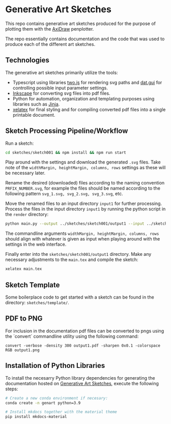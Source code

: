 # Generative Art Sketches

This repo contains generative art sketches produced for the purpose of plotting them with the [AxiDraw](https://www.axidraw.com/) penplotter.

The repo essentially contains documentation and the code that was used to produce each of the different art sketches.

## Technologies

The generative art sketches primarily utilize the tools:

- Typescript using libraries [two.js](https://two.js.org/) for rendering svg paths and [dat.gui](https://github.com/dataarts/dat.gui) for controlling possible input parameter settings.
- [Inkscape](https://inkscape.org/) for converting svg files into pdf files.
- Python for automation, organization and templating purposes using libraries such as [Jinja](https://jinja.palletsprojects.com).
- [xelatex](https://en.wikipedia.org/wiki/XeTeX) for final styling and for compiling converted pdf files into a single printable document.

## Sketch Processing Pipeline/Workflow

Run a sketch:

```bash
cd sketches/sketch001 && npm install && npm run start
```

Play around with the settings and download the generated `.svg` files.
Take note of the `widthMargin, heightMargin, columns, rows` settings as these will be necessary later.

Rename the desired (downloaded) files according to the naming convention `PRFIX_NUMBER.svg`, for example the files should be named according to the following pattern `svg_1.svg, svg_2.svg, svg_3.svg`, etc.

Move the renamed files to an input directory `input1` for further processing. Process the files in the input directory `input1` by running the python script in the `render` directory:

```bash
python main.py --output ../sketches/sketch001/output1 --input ../sketches/sketch001/input1 --widthMargin 20 --heightMargin 30 --columns 1 --rows 3
```

The commandline arguments `widthMargin, heightMargin, columns, rows` should align with whatever is given as input when playing around with the settings in the web interface.

Finally enter into the `sketches/sketch001/output1` directory. Make any necessary adjustments to the `main.tex` and compile the sketch:

```bash
xelatex main.tex
```

## Sketch Template

Some boilerplace code to get started with a sketch can be found in the directory: `sketches/template/`.

## PDF to PNG

For inclusion in the documentation pdf files can be converted to pngs using the ´convert´ commandline utility using the following command:

```
convert -verbose -density 300 output1.pdf -sharpen 0x0.1 -colorspace RGB output1.png
```

## Installation of Python Libraries

To install the necesarry Python library dependencies for generating the documentation hosted on [Generative Art Sketches](https://nicklasxyz.github.io/generative-art/), execute the following steps:

```bash
# Create a new conda environment if necesary:
conda create -n genart python=3.9

# Install mkdocs together with the material theme
pip install mkdocs-material
```

